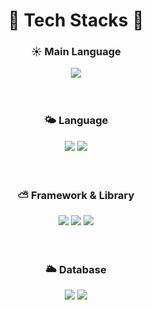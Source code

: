 <div align="center">
  
  # 🌈 Tech Stacks 🌈

  
  ### ☀️ Main Language
  <img src="https://img.shields.io/badge/Javascript-F7DF1E?style=for-the-badge&logo=javascript&logoColor=white"/>
  <br/>
  <br/>
  <br/>
  
  
  ### 🌤️ Language
  <img src="https://img.shields.io/badge/Typescript-3178C6?style=for-the-badge&logo=typescript&logoColor=white"/>
  <img src="https://img.shields.io/badge/JAVA-007396?style=for-the-badge&logo=java&logoColor=white">
  <br/>
  <br/>
  <br/>
  
  
  ### ⛅ Framework & Library
  <img src="https://img.shields.io/badge/React-61DAFB?style=for-the-badge&logo=react&logoColor=white">
  <img src="https://img.shields.io/badge/Express-000000?style=for-the-badge&logo=express&logoColor=white">
  <img src="https://img.shields.io/badge/Nest.js-#E0234E?style=for-the-badge&logo=nest&logoColor=white">
  <br/>
  <br/>
  <br/>
  
  
  ### 🌥️ Database
  <img src="https://img.shields.io/badge/Mysql-4479A1?style=for-the-badge&logo=mysql&logoColor=white">
  <img src="https://img.shields.io/badge/Postgre-4169E1?style=for-the-badge&logo=postgresql&logoColor=white">
  <br/>
  <br/>
  <br/>
  
</div>

